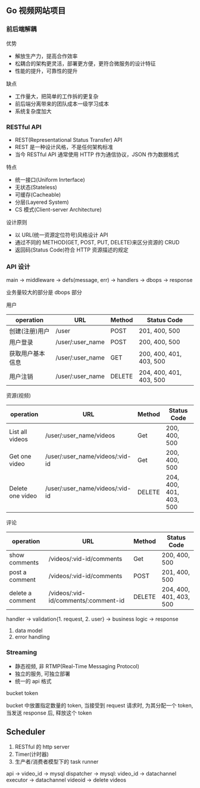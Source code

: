 ## Go 视频网站项目

### 前后端解耦

优势
* 解放生产力，提高合作效率
* 松耦合的架构更灵活，部署更方便，更符合微服务的设计特征
* 性能的提升，可靠性的提升

缺点
* 工作量大，把简单的工作拆的更复杂
* 前后端分离带来的团队成本一级学习成本
* 系统复杂度加大


### RESTful API

* REST(Representational Status Transfer) API
* REST 是一种设计风格，不是任何架构标准
* 当今 RESTful API 通常使用 HTTP 作为通信协议，JSON 作为数据格式

特点
* 统一接口(Uniform Inrterface)
* 无状态(Stateless)
* 可缓存(Cacheable)
* 分层(Layered System)
* CS 模式(Client-server Architecture)

设计原则
* 以 URL(统一资源定位符号)风格设计 API
* 通过不同的 METHOD(GET, POST, PUT, DELETE)来区分资源的 CRUD
* 返回码(Status Code)符合 HTTP 资源描述的规定

### API 设计

main -> middleware -> defs(message, err) -> handlers -> dbops -> response

业务量较大的部分是 dbops 部分

用户

| operation        | URL              | Method | Status Code             |
|------------------|------------------|--------|-------------------------|
| 创建(注册)用户   | /user            | POST   | 201, 400, 500           |
| 用户登录         | /user/:user_name | POST   | 200, 400, 500           |
| 获取用户基本信息 | /user/:user_name | GET    | 200, 400, 401, 403, 500 |
| 用户注销         | /user/:user_name | DELETE | 204, 400, 401, 403, 500 |

资源(视频)

| operation        | URL                             | Method | Status Code             |
|------------------|---------------------------------|--------|-------------------------|
| List all videos  | /user/:user_name/videos         | Get    | 200, 400, 500           |
| Get one video    | /user/:user_name/videos/:vid-id | Get    | 200, 400, 500           |
| Delete one video | /user/:user_name/videos/:vid-id | DELETE | 204, 400, 401, 403, 500 |

评论

| operation        | URL                                  | Method | Status Code             |
|------------------|--------------------------------------|--------|-------------------------|
| show comments    | /videos/:vid-id/comments             | Get    | 200, 400, 500           |
| post a comment   | /videos/:vid-id/comments             | POST   | 201, 400, 500           |
| delete a comment | /videos/:vid-id/comments/:comment-id | DELETE | 204, 400, 401, 403, 500 |

handler -> validation{1. request, 2. user} -> business logic -> response
1. data model
2. error handling


### Streaming

* 静态视频, 非 RTMP(Real-Time Messaging Protocol)
* 独立的服务, 可独立部署
* 统一的 api 格式

bucket token

bucket 中放置指定数量的 token, 当接受到 request 请求时, 为其分配一个 token,
当发送 response 后, 释放这个 token


## Scheduler

1. RESTful 的 http server
2. Timer(计时器)
3. 生产者/消费者模型下的 task runner

api -> video_id -> mysql
dispatcher -> mysql: video_id -> datachannel
executor -> datachannel videoid -> delete videos
